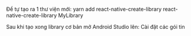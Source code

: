 Để tự tạo ra 1 thư viện mới:
yarn add react-native-create-library
react-native-create-library MyLibrary

Sau khi tạo xong library cơ bản mở Android Studio lên:
Cài đặt các gói tin
